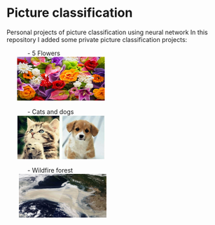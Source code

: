 # Picture classification
Personal projects of picture classification using neural network
In this repository I added some private picture classification projects:
<ul>
  <ol>- 5 Flowers</ol>
        <img src="https://github.com/JamBelg/Picture_classification/blob/master/5%20Flowers/image_flowers.jpg" width="200" height="100" alt="Alt text" title="Flowers">
  <ol>- Cats and dogs</ol>
          <img src="https://github.com/JamBelg/Picture_classification/blob/master/cats%20and%20dogs/image_catdog.PNG" width="200" height="100" alt="Alt text" title="Cats and dogs">
  <ol>- Wildfire forest</ol>
          &nbsp;<img src="https://github.com/JamBelg/WildForest_Prediction/blob/main/image_url.jpg" width="200" height="100" alt="Alt text" title="Wildfire forest">
</ul>
